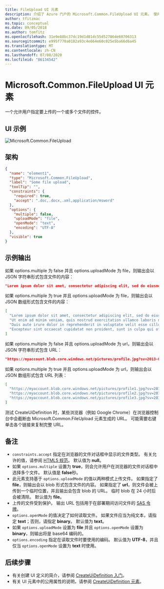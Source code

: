 ```yaml
---
title: FileUpload UI 元素
description: 介绍了 Azure 门户的 Microsoft.Common.FileUpload UI 元素。 使用户在部署托管应用程序时需要上传文件。
author: tfitzmac
ms.topic: conceptual
ms.date: 09/05/2018
ms.author: tomfitz
ms.openlocfilehash: 31e9e88bc37dc19d1d81dc55d52786de60706313
ms.sourcegitcommit: e995f770a0182a93c4e664e60c025e5ba66d6a45
ms.translationtype: MT
ms.contentlocale: zh-CN
ms.lasthandoff: 07/08/2020
ms.locfileid: "86134542"
---
```

# <a name="microsoftcommonfileupload-ui-element"></a>Microsoft.Common.FileUpload UI 元素

一个允许用户指定要上传的一个或多个文件的控件。

## <a name="ui-sample"></a>UI 示例

![Microsoft.Common.FileUpload](./media/managed-application-elements/microsoft.common.fileupload.png)

## <a name="schema"></a>架构

```json
{
  "name": "element1",
  "type": "Microsoft.Common.FileUpload",
  "label": "Some file upload",
  "toolTip": "",
  "constraints": {
    "required": true,
    "accept": ".doc,.docx,.xml,application/msword"
  },
  "options": {
    "multiple": false,
    "uploadMode": "file",
    "openMode": "text",
    "encoding": "UTF-8"
  },
  "visible": true
}
```

## <a name="sample-output"></a>示例输出

如果 options.multiple 为 false 并且 options.uploadMode 为 file，则输出会以 JSON 字符串形式包含文件的内容：

```json
"Lorem ipsum dolor sit amet, consectetur adipiscing elit, sed do eiusmod tempor incididunt ut labore et dolore magna aliqua."
```

如果 options.multiple 为 true 并且 options.uploadMode 为 file，则输出会以 JSON 数组形式包含文件的内容：

```json
[
  "Lorem ipsum dolor sit amet, consectetur adipiscing elit, sed do eiusmod tempor incididunt ut labore et dolore magna aliqua.",
  "Ut enim ad minim veniam, quis nostrud exercitation ullamco laboris nisi ut aliquip ex ea commodo consequat.",
  "Duis aute irure dolor in reprehenderit in voluptate velit esse cillum dolore eu fugiat nulla pariatur.",
  "Excepteur sint occaecat cupidatat non proident, sunt in culpa qui officia deserunt mollit anim id est laborum."
]
```

如果 options.multiple 为 false 并且 options.uploadMode 为 url，则输出会以 JSON 字符串形式包含 URL：

```json
"https://myaccount.blob.core.windows.net/pictures/profile.jpg?sv=2013-08-15&st=2013-08-16&se=2013-08-17&sr=c&sp=r&rscd=file;%20attachment&rsct=binary &sig=YWJjZGVmZw%3d%3d&sig=a39%2BYozJhGp6miujGymjRpN8tsrQfLo9Z3i8IRyIpnQ%3d"
```

如果 options.multiple 为 true 并且 options.uploadMode 为 url，则输出会以 JSON 数组形式包含 URL 列表：
```json
[
  "https://myaccount.blob.core.windows.net/pictures/profile1.jpg?sv=2013-08-15&st=2013-08-16&se=2013-08-17&sr=c&sp=r&rscd=file;%20attachment&rsct=binary &sig=YWJjZGVmZw%3d%3d&sig=a39%2BYozJhGp6miujGymjRpN8tsrQfLo9Z3i8IRyIpnQ%3d",
  "https://myaccount.blob.core.windows.net/pictures/profile2.jpg?sv=2013-08-15&st=2013-08-16&se=2013-08-17&sr=c&sp=r&rscd=file;%20attachment&rsct=binary &sig=YWJjZGVmZw%3d%3d&sig=a39%2BYozJhGp6miujGymjRpN8tsrQfLo9Z3i8IRyIpnQ%3d",
  "https://myaccount.blob.core.windows.net/pictures/profile3.jpg?sv=2013-08-15&st=2013-08-16&se=2013-08-17&sr=c&sp=r&rscd=file;%20attachment&rsct=binary &sig=YWJjZGVmZw%3d%3d&sig=a39%2BYozJhGp6miujGymjRpN8tsrQfLo9Z3i8IRyIpnQ%3d"
]
```

测试 CreateUiDefinition 时，某些浏览器（例如 Google Chrome）在浏览器控制台中会截断由 Microsoft.Common.FileUpload 元素生成的 URL。 可能需要右键单击各个链接来复制完整 URL。

## <a name="remarks"></a>备注

- `constraints.accept` 指定在浏览器的文件对话框中显示的文件类型。 有关允许的值，请参阅 [HTML5 规范](https://html.spec.whatwg.org/multipage/input.html#attr-input-accept)。 默认值为 **null**。
- 如果 `options.multiple` 设置为 **true**，则会允许用户在浏览器的文件对话框中选择多个文件。 默认值是 **false**秒。
- 此元素支持基于 `options.uploadMode` 的值以两种模式上传文件。 如果指定了 **file**，则输出会以 blob 形式包含文件的内容。 如果指定了 **url**，则文件会被上传到一个临时位置，并且输出会包含 blob 的 URL。 临时 blob 在 24 小时后会被清除。 默认值为 **file**。
- 上传的文件受到保护。 输出 URL 包括用于在部署期间访问文件的 [SAS 令牌](../../storage/common/storage-sas-overview.md?toc=/azure/storage/blobs/toc.json)。
- `options.openMode` 的值决定了如何读取文件。 如果文件应当为纯文本，请指定 **text**；否则，请指定 **binary**。 默认值为 **text**。
- 如果 `options.uploadMode` 设置为 **file** 并且 `options.openMode` 设置为 **binary**，则输出将是 base64 编码的。
- `options.encoding` 指定在读取文件时要使用的编码。 默认值为 **UTF-8**，并且仅当 `options.openMode` 设置为 **text** 时使用。

## <a name="next-steps"></a>后续步骤

* 有关创建 UI 定义的简介，请参阅 [CreateUiDefinition 入门](create-uidefinition-overview.md)。
* 有关 UI 元素中的公用属性的说明，请参阅 [CreateUiDefinition 元素](create-uidefinition-elements.md)。
